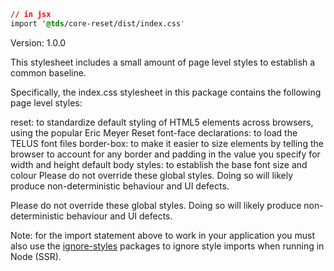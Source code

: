 ```css noeditor
// in jsx
import '@tds/core-reset/dist/index.css'
```

Version: 1.0.0

This stylesheet includes a small amount of page level styles to establish a common baseline.

Specifically, the index.css stylesheet in this package contains the following page level styles:

reset: to standardize default styling of HTML5 elements across browsers, using the popular Eric Meyer Reset
font-face declarations: to load the TELUS font files
border-box: to make it easier to size elements by telling the browser to account for any border and padding in the value you specify for width and height
default body styles: to establish the base font size and colour
Please do not override these global styles. Doing so will likely produce non-deterministic behaviour and UI defects.

Please do not override these global styles. Doing so will likely produce non-deterministic behaviour and UI defects.

Note: for the import statement above to work in your application you must also use the [ignore-styles](https://www.npmjs.com/package/ignore-styles) packages to ignore style imports when running in Node (SSR).
